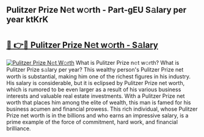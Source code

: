 ## Pulitzer Prize N𝚎t w𝚘rth - Part-gEU S𝚊lary per year ktKrK

# <h2><a href="http://gc2vt2s.nevu.top/?p=Pulitzer+Prize">🔗 👉🔴 Pulitzer Prize N𝚎t w𝚘rth - S𝚊lary</a></h2>

[![Pulitzer Prize N𝚎t W𝚘rth](https://i.imgur.com/Oavwk0R.jpeg)](http://gc2vt2s.nevu.top/?p=Pulitzer+Prize)
What is Pulitzer Prize n𝚎t w𝚘rth? What is Pulitzer Prize s𝚊lary per year?
This wealthy person's Pulitzer Prize net worth is substantial, making him one of the richest figures in his industry. His salary is considerable, but it is eclipsed by Pulitzer Prize net worth, which is rumored to be even larger as a result of his various business interests and valuable real estate investments. With a Pulitzer Prize net worth that places him among the elite of wealth, this man is famed for his business acumen and financial prowess. This rich individual, whose Pulitzer Prize net worth is in the billions and who earns an impressive salary, is a prime example of the force of commitment, hard work, and financial brilliance.
